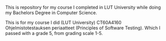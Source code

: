 This is repository for my course I completed in LUT University while doing my Bachelors Degree in Computer Science.

This is for my course I did (LUT University) CT60A4160 Ohjelmistotestauksen periaatteet (Principles of Software Testing). Which I passed with a grade 5, from grading scale 1-5.
